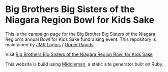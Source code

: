 # Big Brothers Big Sisters of the Niagara Region Bowl for Kids Sake

This is the campaign page for the Big Brother Big Sisters of the Niagara Region's annual Bowl for Kids Sake fundraising event. This repository is maintained by [JMR Logics](https://www.jmr.ca/) / [Upper Rapids](https://www.upperrapids.ca/).

Visit [Big Brothers Big Sisters of the Niagara Region Bowl for Kids Sake](https://www.mentoringniagara.ca/)

This website is build using [Middleman](http://middlemanapp.com/), a static site generator built on Ruby.
